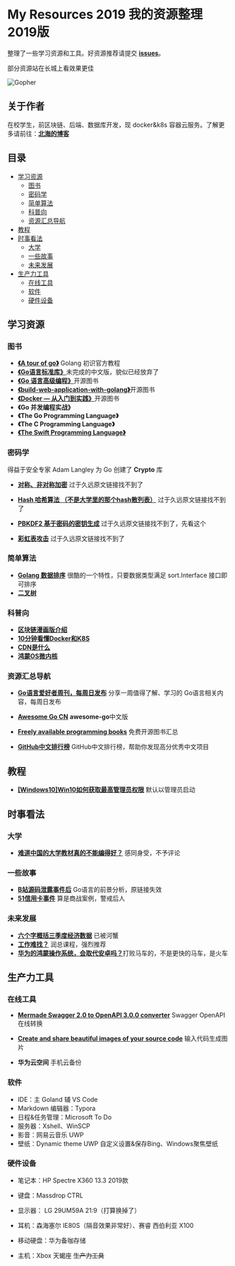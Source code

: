 # My Resources 2019 我的资源整理2019版

整理了一些学习资源和工具。好资源推荐请提交 [**issues**](https://github.com/wingsxdu/MyResources/issues)。

部分资源站在长城上看效果更佳

![Gopher](https://github.com/wingsxdu/MyResources/raw/master/img/COMING_SOON_GOPHER.png)

## 关于作者

在校学生，前区块链、后端、数据库开发，现 docker&k8s 容器云服务。了解更多请前往：[**北海的博客**](https://www.wingsxdu.com/)



## 目录

* [学习资源](#学习资源)
  * [图书](#图书)
  * [密码学](#密码学)
  * [简单算法](#简单算法)
  * [科普向](#科普向)
  * [资源汇总导航](#资源汇总导航)
* [教程](#教程)
* [时事看法](#时事看法)
  * [大学](#大学)
  * [一些故事](#一些故事)
  * [未来发展](#未来发展)
* [生产力工具](#生产力工具)
  * [在线工具](#在线工具)
  * [软件](#软件)
  * [硬件设备](#硬件设备)



## 学习资源

### 图书

- [**《A tour of go》**](https://tour.go-zh.org/welcome/1) Golang 初识官方教程
- [**《Go语言标准库》**](https://books.studygolang.com/The-Golang-Standard-Library-by-Example/)未完成的中文版，貌似已经放弃了
- [**《Go 语言高级编程》**](https://chai2010.cn/advanced-go-programming-book)开源图书
- [**《build-web-application-with-golang》**](https://github.com/astaxie/build-web-application-with-golang)开源图书
- [**《Docker — 从入门到实践》**]( https://yeasy.gitbooks.io/docker_practice/ )开源图书
- **《Go 并发编程实战》**
- **《The Go Programming Language》**
- **《The C Programming Language》**
- [**《The Swift Programming Language》**](https://github.com/SwiftGGTeam/the-swift-programming-language-in-chinese)

### 密码学

得益于安全专家 Adam Langley 为 Go 创建了 **Crypto** 库

- [**对称、非对称加密**]()	过于久远原文链接找不到了
- [**Hash 哈希算法 （不是大学里的那个hash散列表）**]()	过于久远原文链接找不到了

- [**PBKDF2 基于密码的密钥生成**](https://blog.csdn.net/xy010902100449/article/details/52078767)	过于久远原文链接找不到了，先看这个

- [**彩虹表攻击**]()	过于久远原文链接找不到了


### 简单算法

- [**Golang 数据排序**](https://www.jianshu.com/p/1f42f2ba6c0d)	 很酷的一个特性，只要数据类型满足 sort.Interface 接口即可排序
- [**二叉树**](https://blog.csdn.net/weixin_38075257/article/details/87949296)	


### 科普向

- [**区块链漫画版介绍**]( https://blog.csdn.net/aa867734398/article/details/81591127 )
- [**10分钟看懂Docker和K8S**](https://www.jianshu.com/p/f1f94c6968f5)
- [**CDN是什么**](https://www.jianshu.com/p/57433bc34659)
- [**鸿蒙OS微内核**](https://blog.csdn.net/BEYONDMA/article/details/101915785)


### 资源汇总导航

- [**Go语言爱好者周刊，每周日发布**](https://github.com/polaris1119/golangweekly) 	分享一周值得了解、学习的 Go语言相关内容，每周日发布 
- [**Awesome Go CN**](https://github.com/yinggaozhen/awesome-go-cn) 	 **awesome-go**中文版

- [**Freely available programming books**](https://github.com/EbookFoundation/free-programming-books)	免费开源图书汇总

- [**GitHub中文排行榜**](https://github.com/kon9chunkit/GitHub-Chinese-Top-Charts)	 GitHub中文排行榜，帮助你发现高分优秀中文项目




## 教程

- [**[Windows10]Win10如何获取最高管理员权限**](https://blog.csdn.net/yanhanhui1/article/details/82746357)	 默认以管理员启动



## 时事看法

### 大学

- [**难道中国的大学教材真的不能编得好？**](https://www.zhihu.com/question/46885293?sort=created)	感同身受，不予评论

### 一些故事

- [**B站源码泄露事件后**](https://studygolang.com/articles/19964)	Go语言的前景分析，原链接失效
- [**51信用卡事件**](https://weibointl.api.weibo.cn/share/98444807.html?weibo_id=4429906211443523
  )	算是商战案例，警戒后人


### 未来发展

- [**六个字概括三季度经济数据**]()	已被河蟹
- [**工作难找？**](https://mp.weixin.qq.com/s/r_OQrhj236aqXUNZRGXY9w)	润总课程，强烈推荐
- [**华为的鸿蒙操作系统，会取代安卓吗？**](https://mp.weixin.qq.com/s/qWotV25jJX23n9vWPXlsoQ)打败马车的，不是更快的马车，是火车




## 生产力工具

### 在线工具

- [**Mermade Swagger 2.0 to OpenAPI 3.0.0 converter**](https://mermade.org.uk/openapi-converter)	Swagger OpenAPI 在线转换
- [**Create and share beautiful images of your source code**](https://carbon.now.sh/)	输入代码生成图片

- **华为云空间**		手机云备份


### 软件

- IDE：主 Goland 辅 VS Code
- Markdown 编辑器：Typora 
- 日程&任务管理：Microsoft To Do
- 服务器：Xshell、WinSCP
- 影音：网易云音乐 UWP
- 壁纸：Dynamic theme UWP		自定义设置&保存Bing、Windows聚焦壁纸


### 硬件设备

- 笔记本：HP Spectre X360 13.3 2019款

- 键盘：Massdrop CTRL

- 显示器： LG 29UM59A 21:9（打算换掉了） 

- 耳机：森海塞尔 IE80S（隔音效果非常好）、赛睿 西伯利亚 X100

- 移动硬盘：华为备咖存储 

- 主机：Xbox 天蝎座 	~~生产力工具~~


